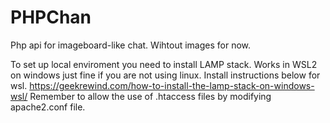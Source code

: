 # PHPChan
Php api for imageboard-like chat. Wihtout images for now.

To set up local enviroment you need to install LAMP stack.
Works in WSL2 on windows just fine if you are not using linux. Install instructions below for wsl.
https://geekrewind.com/how-to-install-the-lamp-stack-on-windows-wsl/
Remember to allow the use of .htaccess files by modifying apache2.conf file.
